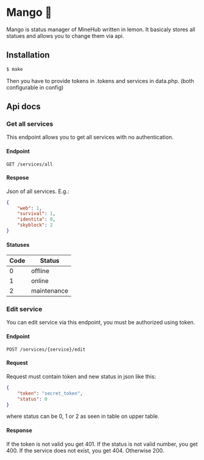 # Mango 🥭

Mango is status manager of MineHub written in lemon. It basicaly stores all statues and allows you to change them via api.

## Installation

```sh
$ make
```

Then you have to provide tokens in .tokens and services in data.php. (both configurable in config)

## Api docs

### Get all services

This endpoint allows you to get all services with no authentication.

#### Endpoint

`GET /services/all`

#### Respose

Json of all services. E.g.:

```json
{
    "web": 1,
    "survival": 1,
    "identita": 0,
    "skyblock": 2
}
```

#### Statuses

| Code | Status      |
|------|-------------|
| 0    | offline     |
| 1    | online      |
| 2    | maintenance |

### Edit service

You can edit service via this endpoint, you must be authorized using token.

#### Endpoint

`POST /services/{service}/edit`

#### Request

Request must contain token and new status in json like this:

```json
{
    "token": "secret_token",
    "status": 0
}
```

where status can be 0, 1 or 2 as seen in table on upper table.

#### Response

If the token is not valid you get 401. If the status is not valid number, you get 400. If the service does not exist, you get 404. Otherwise 200.


